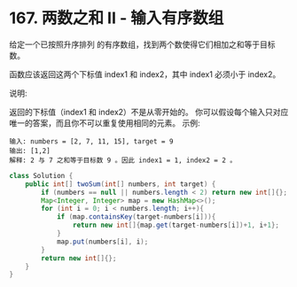 # 167. 两数之和 II - 输入有序数组

给定一个已按照升序排列 的有序数组，找到两个数使得它们相加之和等于目标数。

函数应该返回这两个下标值 index1 和 index2，其中 index1 必须小于 index2。

说明:

返回的下标值（index1 和 index2）不是从零开始的。
你可以假设每个输入只对应唯一的答案，而且你不可以重复使用相同的元素。
示例:
```
输入: numbers = [2, 7, 11, 15], target = 9
输出: [1,2]
解释: 2 与 7 之和等于目标数 9 。因此 index1 = 1, index2 = 2 。
```

```java
class Solution {
    public int[] twoSum(int[] numbers, int target) {
        if (numbers == null || numbers.length < 2) return new int[]{};
        Map<Integer, Integer> map = new HashMap<>();
        for (int i = 0; i < numbers.length; i++){
            if (map.containsKey(target-numbers[i])){
                return new int[]{map.get(target-numbers[i])+1, i+1};
            }
            map.put(numbers[i], i);
        }
        return new int[]{};
    }
}
```